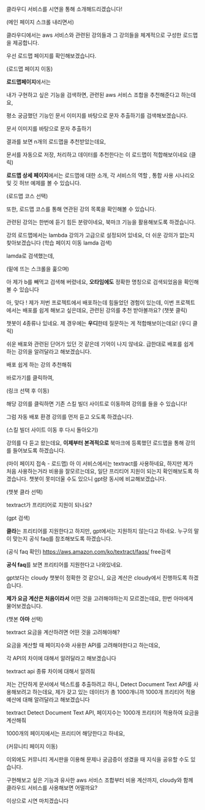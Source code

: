 
클라우디 서비스를 시연을 통해 소개해드리겠습니다!
  

(메인 페이지 스크롤 내리면서)

클라우디에서는 aws 서비스와 관련된 강의들과 그 강의들을 체계적으로 구성한 로드맵을 제공합니다.

우선 로드맵 페이지를 확인해보겠습니다.
  

(로드맵 페이지 이동)

**로드맵페이지**에서는 

내가 구현하고 싶은 기능을 검색하면, 관련된 aws 서비스 조합을 추천해준다고 하는데요, 

평소 궁금했던 기능인 문서 이미지를 바탕으로 문자 추출하기를 검색해보겠습니다. 

문서 이미지를 바탕으로 문자 추출하기

결과를 보면 n개의 로드맵을 추천받았는데요, 

문서를 자동으로 저장, 처리하고 데이터를 추천한다는 이 로드맵이 적합해보이네요 (클릭)

  
**로드맵 상세 페이지**에서는 로드맵에 대한 소개, 각 서비스의 역할 , 통합 사용 시나리오 및 깃 허브 예제를 볼 수 있습니다. 

(로드맵 코스 선택)

또한, 로드맵 코스를 통해 연관된 강의 목록을 확인해볼  수 있습니다.

관련된 강의는 한번에 듣기 힘든 분량이네요, 북마크 기능을 활용해보도록 하겠습니다.

강의 로드맵에서는 lambda 강의가 고급으로 설정되어 있네요, 더 쉬운 강의가 없는지 찾아보겠습니다 (학습 페이지 이동 lamda 검색)

  

lamda로 검색했는데, 

(밑에 뜨는 스크롤을 훑으며)

아 제가 b를 빼먹고 검색해 버렸네요, **오타임에도** 정확한 명칭으로 검색되었음을 확인해볼 수 있습니다

아, 맞다 ! 제가 저번 프로젝트에서 배포하는데 힘들었던 경험이 있는데, 이번 프로젝트에서는 배포를 쉽게 해보고 싶은데요, 관련된 강의를 추천 받아볼까요? (챗봇 클릭)

챗봇이 4종류나 있네요. 
제 경우에는 **우디**한테 질문하는 게 적합해보이는데요! (우디 클릭)

쉬운 배포와 관련된 단어가 있던 것 같은데 기억이 나지 않네요. 급한대로 배포를 쉽게 하는 강의을 알려달라고 해보겠습니다.

배포 쉽게 하는 강의 추천해줘

바로가기를 클릭하여, 

(링크 선택 후 이동)

해당 강의를 클릭하면 기존 스킬 빌더 사이트로 이동하여 강의를 들을 수 있습니다! 

그럼 자동 배포 환경 강의를 먼저 듣고 오도록 하겠습니다. 

(스킬 빌더 사이트 이동 후 다시 돌아오기)

강의를 다 듣고 왔는데요, **이제부터 본격적으로** 북마크에 등록했던 로드맵을 통해 강의를 들어보도록 하겠습니다. 

(마이 페이지 접속 - 로드맵)
아 이 서비스에서는 textract를 사용하네요, 하지만 제가 처음 사용하는거라 비용을 잘모르는데요, 일단 프리티어 지원이 되는지 확인해보도록 하겠습니다. 챗봇이 못미더울 수도 있으니 gpt랑 동시에 비교해보겠습니다. 

(챗봇 클라 선택)

textract가 프리티어로 지원이 되나요?

(gpt 검색)

**클라**는 프리티어를 지원한다고 하지만, gpt에서는 지원하지 않는다고 하네요. 누구의 말이 맞는지 공식 faq를 참조해보도록 하겠습니다.  


(공식 faq 확인) https://aws.amazon.com/ko/textract/faqs/ free검색

**공식 faq**를 보면 프리티어를 지원한다고 나와있네요.

gpt보다는 cloudy 챗봇이 정확한 것 같으니, 요금 계산은 cloudy에서 진행하도록 하겠습니다. 

**제가 요금 계산은 처음이라서** 어떤 것을 고려해야하는지 모르겠는데요, 한번 아마에게 물어보겠습니다.

(챗본 **아마** 선택)

textract 요금을 계산하려면 어떤 것을 고려해야해? 


요금을 계산할 때 페이지수와 사용한 API를 고려해야한다고 하는데요,

각 API의 차이에 대해서 알려달라고 해보겠습니다

textract api 종류 차이에 대해서 알려줘

저는 간단하게 문서에서 텍스트를 추출하려고 하니, Detect Document Text API를 사용해보려고 하는데요, 제가 갖고 있는 데이터가 총 1000개니까 1000개 프리티어 적용 예산에 대해 알려달라고 해보겠습니다

textract Detect Document Text API, 페이지수는 1000개 프리티어 적용하여 요금을 계산해줘


1000개의 페이지에서는 프리티어 해당한다고 하네요,

(커뮤니티 페이지 이동)

이외에도 커뮤니티 게시판을 이용해 문제나 궁금증이 생겼을 때 지식을 공유할 수도 있습니다. 

구현해보고 싶은 기능과 유사한 aws 서비스 조합부터 비용 계산까지, cloudy와 함께 클라우드 서비스를 사용해보면 어떨까요?

이상으로 시연 마치겠습니다
